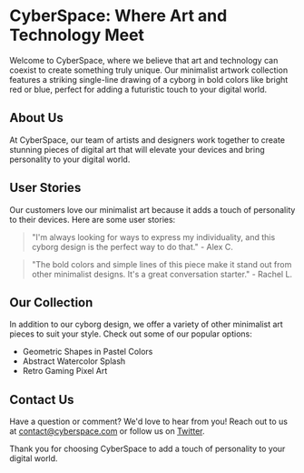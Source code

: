 <!--font:Inter-->

# CyberSpace: Where Art and Technology Meet

Welcome to CyberSpace, where we believe that art and technology can coexist to create something truly unique. Our minimalist artwork collection features a striking single-line drawing of a cyborg in bold colors like bright red or blue, perfect for adding a futuristic touch to your digital world.

## About Us
At CyberSpace, our team of artists and designers work together to create stunning pieces of digital art that will elevate your devices and bring personality to your digital world.

## User Stories
Our customers love our minimalist art because it adds a touch of personality to their devices. Here are some user stories:

> "I'm always looking for ways to express my individuality, and this cyborg design is the perfect way to do that." - Alex C.

> "The bold colors and simple lines of this piece make it stand out from other minimalist designs. It's a great conversation starter." - Rachel L.

## Our Collection
In addition to our cyborg design, we offer a variety of other minimalist art pieces to suit your style. Check out some of our popular options:

- Geometric Shapes in Pastel Colors
- Abstract Watercolor Splash
- Retro Gaming Pixel Art

## Contact Us
Have a question or comment? We'd love to hear from you! Reach out to us at [contact@cyberspace.com](mailto:contact@cyberspace.com) or follow us on [Twitter](https://twitter.com/cyberspace).

Thank you for choosing CyberSpace to add a touch of personality to your digital world.

<!--

Write me content for website with wallpaper which alt text is:

"A minimalist wallpaper with a single line drawing of a cyborg, in a striking color such as bright red or blue."

The name/title of the page should not be 1:1 copy of the alt text but rather a real content of the website which is using this wallpaper.

- Use markdown format 
- Start with heading
- Heading should be short and concise
- The content should look like a real website 
- The website should not be about the wallpaper, wallpaper is just a related background
- Heading should be contain work "wallpaper" or "background"
- Include real sections like references, contact, user stories, etc. use things relevant to the page purpose.
- Feel free to use structure like headings, bullets, numbering, blockquotes, paragraphs, horizontal lines, etc.
- You can use formatting like bold or _italic_
- You can include UTF-8 emojis
- Links should be only #hash anchors (and you can refer to the document itself)
- Do not include images


---


# CyberSpace Background: A Futuristic Touch to Your Digital World

Welcome to CyberSpace, where technology meets art. Our minimalist wallpaper with a single line drawing of a cyborg in striking colors like bright red or blue is the perfect addition to your digital world. 

## About Us
At CyberSpace, we believe that art and technology can coexist to create something truly unique. Our team of artists and designers work together to create stunning backgrounds that will elevate your digital experience.

## User Stories
Our customers love our wallpapers because they add a touch of personality to their devices. Here are some user stories:

> "I love the simplicity of this wallpaper. It's not too busy, but it still makes a statement." - John D.

> "The bright red cyborg on my laptop background gets me excited for the future every time I open my computer." - Sarah T.

## References
Check out some of our other popular wallpapers:

- Geometric Shapes in Pastel Colors
- Abstract Watercolor Splash
- Retro Gaming Pixel Art

## Contact Us
Have a question or comment? We'd love to hear from you! Reach out to us at [contact@cyberspace.com](mailto:contact@cyberspace.com) or follow us on [Twitter](https://twitter.com/cyberspace). 

Thank you for choosing CyberSpace for your digital background needs.


---


Heading is too long, rewrite whole content.


---


# CyberSpace: Futuristic Minimalist Wallpapers

Welcome to CyberSpace, where art and technology meet to create stunning digital backgrounds. Our collection of minimalist wallpapers features a single line drawing of a cyborg in striking colors like bright red or blue, adding a futuristic touch to your devices.

## About Us
At CyberSpace, we believe that digital backgrounds should be more than just an afterthought. That's why our team of artists and designers work together to create unique and eye-catching wallpapers that will elevate your digital experience.

## User Stories
Our customers love our wallpapers because they add personality to their devices. Here are some user stories:

> "I'm always on the lookout for something different to set as my background, and this cyborg wallpaper definitely fits the bill." - Mark R.

> "The bold colors of this wallpaper make it stand out from other minimalist designs. It's perfect for my phone." - Emily S.

## Our Collection
In addition to our cyborg wallpaper, we offer a variety of other designs to suit your style. Check out some of our popular options:

- Geometric Shapes in Pastel Colors
- Abstract Watercolor Splash
- Retro Gaming Pixel Art

## Contact Us
Have a question or comment? We'd love to hear from you! Reach out to us at [contact@cyberspace.com](mailto:contact@cyberspace.com) or follow us on [Twitter](https://twitter.com/cyberspace).

Thank you for choosing CyberSpace for your digital background needs.


---


Heading should not include word "wallpaper". The website should not be about the wallpaper itself, wallpaper is just a related background, rewrite whole content.


---


# CyberSpace: Elevate Your Digital World with Futuristic Minimalist Art

Welcome to CyberSpace, where we believe that art and technology can coexist to create something truly unique. Our collection of minimalist art pieces features a single line drawing of a cyborg in striking colors like bright red or blue, perfect for adding a futuristic touch to your digital world.

## About Us
At CyberSpace, our team of artists and designers work together to create stunning pieces of digital art that will elevate your devices and bring personality to your digital world.

## User Stories
Our customers love our minimalist art because it adds a touch of personality to their devices. Here are some user stories:

> "I'm always looking for ways to express my individuality, and this cyborg design is the perfect way to do that." - Alex C.

> "The bold colors and simple lines of this piece make it stand out from other minimalist designs. It's a great conversation starter." - Rachel L.

## Our Collection
In addition to our cyborg design, we offer a variety of other minimalist art pieces to suit your style. Check out some of our popular options:

- Geometric Shapes in Pastel Colors
- Abstract Watercolor Splash
- Retro Gaming Pixel Art

## Contact Us
Have a question or comment? We'd love to hear from you! Reach out to us at [contact@cyberspace.com](mailto:contact@cyberspace.com) or follow us on [Twitter](https://twitter.com/cyberspace).

Thank you for choosing CyberSpace to add a touch of personality to your digital world.


---


Heading is too long, rewrite whole content.


---


# CyberSpace: Where Art and Technology Meet

Welcome to CyberSpace, where we believe that art and technology can coexist to create something truly unique. Our minimalist artwork collection features a striking single-line drawing of a cyborg in bold colors like bright red or blue, perfect for adding a futuristic touch to your digital world.

## About Us
At CyberSpace, our team of artists and designers work together to create stunning pieces of digital art that will elevate your devices and bring personality to your digital world.

## User Stories
Our customers love our minimalist art because it adds a touch of personality to their devices. Here are some user stories:

> "I'm always looking for ways to express my individuality, and this cyborg design is the perfect way to do that." - Alex C.

> "The bold colors and simple lines of this piece make it stand out from other minimalist designs. It's a great conversation starter." - Rachel L.

## Our Collection
In addition to our cyborg design, we offer a variety of other minimalist art pieces to suit your style. Check out some of our popular options:

- Geometric Shapes in Pastel Colors
- Abstract Watercolor Splash
- Retro Gaming Pixel Art

## Contact Us
Have a question or comment? We'd love to hear from you! Reach out to us at [contact@cyberspace.com](mailto:contact@cyberspace.com) or follow us on [Twitter](https://twitter.com/cyberspace).

Thank you for choosing CyberSpace to add a touch of personality to your digital world.


---


Write me a Google font which is best fitting for the website.

Pick from the list:
- Great Vibes
- Futura
- Inter
- IBM Plex Sans
- Montserrat
- Roboto
- Poppins
- Lobster
- Orbitron
- Raleway
- Lato
- Playfair Display
- Alegreya
- Barlow Condensed
- Exo 2
- Dancing Script
- Open Sans


Write just the font name nothing else.


---


Inter

-->

